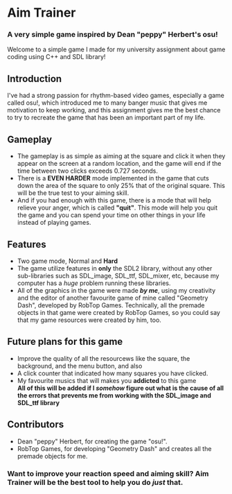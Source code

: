# Aim Trainer
### A very simple game inspired by Dean "peppy" Herbert's osu!
Welcome to a simple game I made for my university assignment about game coding using C++ and SDL library!
## Introduction
I've had a strong passion for rhythm-based video games, especially a game called osu!, which introduced me to many banger music that gives me motivation to keep working, and this assignment gives me the best chance to try to recreate the game that has been an important part of my life.
## Gameplay
- The gameplay is as simple as aiming at the square and click it when they appear on the screen at a random location, and the game will end if the time between two clicks exceeds 0.727 seconds.
- There is a **EVEN HARDER** mode implemented in the game that cuts down the area of the square to only 25% that of the original square. This will be the true test to your aiming skill. 
- And if you had enough with this game, there is a mode that will help relieve your anger, which is called **"quit"**. This mode will help you quit the game and you can spend your time on other things in your life instead of playing games.
## Features
- Two game mode, Normal and **Hard**
- The game utilize features in **only** the SDL2 library, without any other sub-libraries such as SDL_image, SDL_ttf, SDL_mixer, etc, because my computer has a *huge* problem running these libraries.
- All of the graphics in the game were made ***by me***, using my creativity and the editor of another favourite game of mine called "Geometry Dash", developed by RobTop Games. Technically, all the premade objects in that game were created by RobTop Games, so you could say that my game resources were created by him, too.
## Future plans for this game
- Improve the quality of all the resourcews like the square, the background, and the menu button, and also 
- A click counter that indicated how many squares you have clicked.
- My favourite musics that will makes you **addicted** to this game<br/>
**All of this will be added if I *somehow* figure out what is the cause of all the errors that prevents me from working with the SDL_image and SDL_ttf library**
## Contributors
- Dean "peppy" Herbert, for creating the game "osu!".
- RobTop Games, for developing "Geometry Dash" and creates all the premade objects for me.
### Want to improve your reaction speed and aiming skill? Aim Trainer will be the best tool to help you do *just* that.
